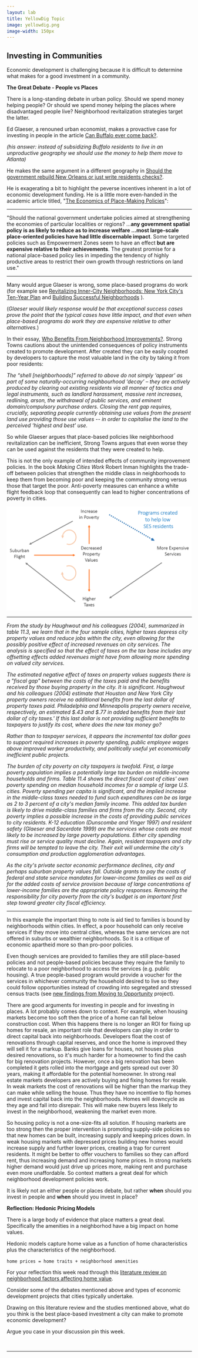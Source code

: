 ```yaml
---
layout: lab
title: YellowDig Topic
image: yellowdig.png
image-width: 150px
---
```


<div class = "uk-container uk-container-small">

## Investing in Communities

Economic development is challenging because it is difficult to determine what makes for a good investment in a community. 

**The Great Debate - People vs Places**

There is a long-standing debate in urban policy. Should we spend money helping people? Or should we spend money helping the places where disadvantaged people live? Neighborhood revitalization strategies target the latter. 

Ed Glaeser, a renouned urban economist, makes a provactive case for investing in people in the article [Can Buffalo ever come back?](https://www.city-journal.org/html/can-buffalo-ever-come-back-13050.html). 

*(his answer: instead of subsidizing Buffalo residents to live in an unproductive geography we should use the money to help them move to Atlanta)*

He makes the same argument in a different geography in [Should the government rebuild New Orleans or just write residents checks?](https://are.berkeley.edu/~ligon/Teaching/EEP100/glaeser05.pdf).

He is exagerating a bit to highlight the peverse incentives inherent in a lot of economic development funding. He is a little more even-handed in the academic article titled, "[The Economics of Place-Making Policies](https://github.com/DS4PS/cpp-528-spr-2020/raw/master/articles/revitalization/the-economics-of-place-making-policies.pdf)":

-----

"Should the national government undertake policies aimed at strengthening the economies of particular localities or regions? ...**any government spatial policy is as likely to reduce as to increase welfare ...most large-scale place-oriented policies have had little discernable impact**.  Some targeted policies such as Empowerment Zones seem to have an effect **but are expensive relative to their achievements**. The greatest promise for a national place-based policy lies in impeding the tendency of highly productive areas to restrict their own growth through restrictions on land use."

-----

Many would argue Glaeser is wrong, some place-based programs do work (for example see [Revitalizing Inner-City Neighborhoods: New York City's Ten-Year Plan](https://github.com/DS4PS/cpp-528-spr-2020/raw/master/articles/revitalization/Revitalizing_Inner_City_Neighborhoods.pdf) and [Building Successful Neighborhoods](https://github.com/DS4PS/cpp-528-spr-2020/raw/master/articles/revitalization/building-successful-neighborhoods.pdf) ). 

(*Glaeser would likely response would be that exceptional success cases prove the point that the typical cases have little impact, and that even when place-based programs do work they are expensive relative to other alternatives.*)

In their essay, [Who Benefits From Neighborhood Improvements?](https://www.strongtowns.org/journal/2017/11/1/who-benefits-from-neighborhood-improvements). Strong Towns cautions about the unintended consequences of policy instruments created to promote development. After created they can be easily coopted by developers to capture the most valuable land in the city by taking it from poor residents: 

*The “shell [neighborhoods]” referred to above do not simply ‘appear’ as part of some naturally-occurring neighbourhood ‘decay’ – they are actively produced by clearing out existing residents via all manner of tactics and legal instruments, such as landlord harassment, massive rent increases, redlining, arson, the withdrawal of public services, and eminent domain/compulsory purchase orders. Closing the rent gap requires, crucially, separating people currently obtaining use values from the present land use providing those use values -- in order to capitalise the land to the perceived ‘highest and best’ use.*

So while Glaeser argues that place-based policies like neighborhood revitalization can be inefficient, Strong Towns argues that even worse they can be used against the residents that they were created to help. 

This is not the only example of intended effects of community improvement policies. In the book *Making Cities Work* Robert Inman highlights the trade-off between policies that strengthen the middle class in neighborhoods to keep them from becoming poor and keeping the community strong versus those that target the poor. Anti-poverty measures can enhance a white flight feedback loop that consequently can lead to higher concentrations of poverty in cities. 

![](../assets/img/poverty-feedback-loop.png)


<hr>

*From the study by Haughwout and his colleagues (2004), summarized in table 11.3, we learn that in the four sample cities, higher taxes depress city property values and reduce jobs within the city, even allowing for the possibly positive effect of increased revenues on city services. The analysis is specified so that the effect of taxes on the tax base includes any offsetting effects added revenues might have from allowing more spending on valued city services.* 

*The estimated negative effect of taxes on property values suggests there is a "fiscal gap" between the costs of the taxes paid and the benefits received by those buying property in the city. It is significant. Haughwout and his colleagues (2004) estimate that Houston and New York City property owners receive no additional benefits from the last dollar of property taxes paid. Philadelphia and Minneapolis property owners receive, respectively, an estimated $.43 and $.77 in added benefits from their last dollar of city taxes.' If this last dollar is not providing sufficient benefits to taxpayers to justify its cost, where does the new tax money go?*

*Rather than to taxpayer services, it appears the incremental tax dollar goes to support required increases in poverty spending, public employee wages above improved worker productivity, and politically useful yet economically inefficient public projects.*

*The burden of city poverty on city taxpayers is twofold. First, a large poverty population implies a potentially large tax burden on middle-income households and firms. Table 11.4 shows the direct fiscal cost of cities' own poverty spending on median household incomes for a sample of large U.S. cities. Poverty spending per capita is significant, and the implied increase in the middle-class taxes needed to fund such expenditures can be as large as 2 to 3 percent of a city's median family income. This added tax burden is likely to drive middle-class families and firms from the city. Second, city poverty implies a possible increase in the costs of providing public services to city residents. K-12 education (Dunscombe and Yinger 1997) and resident safety (Glaeser and Sacerdote 1999) are the services whose costs are most likely to be increased by large poverty populations. Either city spending must rise or service quality must decline. Again, resident taxpayers and city firms will be tempted to leave the city. Their exit will undermine the city's consumption and production agglomeration advantages.*

*As the city's private sector economic performance declines, city and perhaps suburban property values fall. Outside grants to pay the costs of federal and state service mandates for lower-income families as well as aid for the added costs of service provision because of large concentrations of lower-income families are the appropriate policy responses. Removing the responsibility for city poverty from the city's budget is an important first step toward greater city fiscal efficiency.*

<hr>

In this example the important thing to note is aid tied to families is bound by neighborhoods within cities. In effect, a poor household can only receive services if they move into central cities, whereas the same services are not offered in suburbs or wealthier neighborhoods. So it is a critique of economic apartheid more so than pro-poor policies. 

Even though services are provided to families they are still place-based policies and not people-based policies because they require the family to relocate to a poor neighborhood to access the services (e.g. public housing). A true people-based program would provide a voucher for the services in whichever community the household desired to live so they could follow opportunities instead of crowding into segregated and stressed census tracts (see [new findings from Moving to Opportunity](https://www.brookings.edu/blog/social-mobility-memos/2015/05/06/sociologys-revenge-moving-to-opportunity-mto-revisited/) project). 

There are good arguments for investing in people and for investing in places. A lot probably comes down to context. For example, when housing markets become too soft then the price of a home can fall below construction cost. When this happens there is no longer an ROI for fixing up homes for resale, an important role that developers can play in order to direct capital back into neighborhoods. Developers float the cost of renovations through capital reserves, and once the home is improved they will sell it for a markup. Banks give loans for houses, not houses plus desired renovations, so it's much harder for a homeowner to find the cash for big renovation projects. However, once a big renovation has been completed it gets rolled into the mortgage and gets spread out over 30 years, making it affordable for the potential homeowner. In strong real estate markets developers are actively buying and fixing homes for resale. In weak markets the cost of renovations will be higher than the markup they can make while selling the house. Thus they have no incentive to flip homes and invest capital back into the neighborhoods. Homes will downcycle as they age and fall into disrepair. This will make new buyers less likely to invest in the neighborhood, weakening the market even more. 

So housing policy is not a one-size-fits all solution. If housing markets are too strong then the proper intervention is promoting supply-side policies so that new homes can be built, increasing supply and keeping prices down. In weak housing markets with depressed prices building new homes would increase supply and further lower prices, creating a trap for current residents. It might be better to offer vouchers to families so they can afford rent, thus increasing demand and increasing home prices. In strong markets higher demand would just drive up prices more, making rent and purchase even more unaffordable. So context matters a great deal for which neighborhood development policies work. 

It is likely not an either people or places debate, but rather **when** should you invest in people and **when** should you invest in place? 

**Reflection: Hedonic Pricing Models**

There is a large body of evidence that place matters a great deal. Specifically the amenities in a neighborhod have a big impact on home values. 

Hedonic models capture home value as a function of home characteristics plus the characteristics of the neighborhood. 

```
home prices = home traits + neighborhood amenities
```

For your reflection this week read through this [literature review on neighborhood factors affecting home value](https://lecy.github.io/SyracuseLandBank/litreview.html). 

Consider some of the debates mentioned above and types of economic development projects that cities typically undertake. 

Drawing on this literature review and the studies mentioned above, what do you think is the best place-based investment a city can make to promote economic development? 

Argue you case in your discussion pin this week. 

<br>
<hr>
<br>
<br>

</div>

